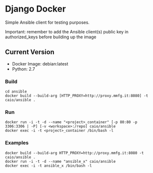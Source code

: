 # Django Docker

Simple Ansible client for testing purposes.

Important: remember to add the Ansible client(s) public key in authorized_keys before building up the image

## Current Version

- Docker Image: debian:latest
- Python: 2.7

### Build

```
cd ansible
docker build --build-arg [HTTP_PROXY=http://proxy.mmfg.it:8080] -t caio/ansible .
```

### Run

```
docker run -i -t -d --name "<project>_container" [-p 80:80 -p 3306:3306 | -P] [-v <workspace>:/repo] caio/ansible
docker exec -i -t <project>_container /bin/bash -l
```

### Examples

```
docker build --build-arg HTTP_PROXY=http://proxy.mmfg.it:8080 -t caio/ansible .
docker run -i -t -d --name "ansible_x" caio/ansible
docker exec -i -t ansible_x /bin/bash -l
```

